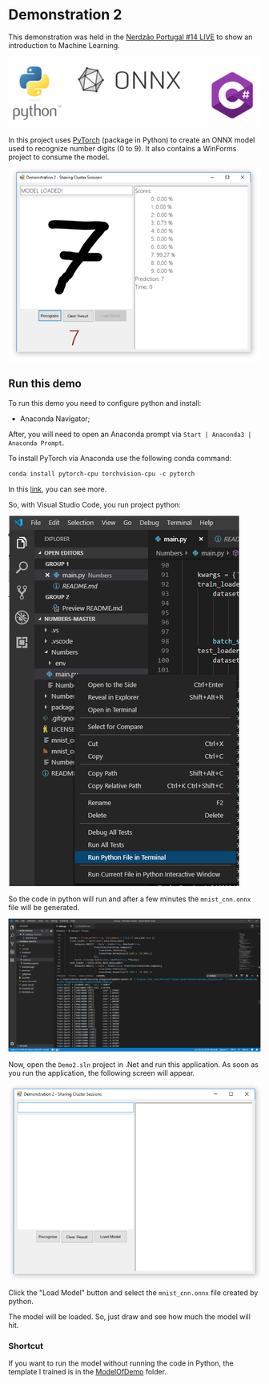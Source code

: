 # Demonstration 2
This demonstration was held in the [Nerdzão Portugal #14 LIVE](https://www.youtube.com/) to show an introduction to Machine Learning. 

![Context Menu](../image/Demo2.PNG)

In this project uses [PyTorch](https://pytorch.org/) (package in Python) to create an ONNX model used to recognize number digits (0 to 9). It also contains a WinForms project to consume the model.

![Context Menu](../image/ResultConsumeModelONNXInCSharp.PNG)


## Run this demo

To run this demo you need to configure python and install:
* Anaconda Navigator;

After, you will need to open an Anaconda prompt via `Start | Anaconda3 | Anaconda Prompt`. 

To install PyTorch via Anaconda use the following conda command:

``` powershell
conda install pytorch-cpu torchvision-cpu -c pytorch
``` 

In this [link](https://pytorch.org/get-started/locally/), you can see more.

So, with Visual Studio Code, you run project python: 

![Context Menu](../image/RunProjectInVSC.PNG)

So the code in python will run and after a few minutes the `mnist_cnn.onnx` file will be generated.

![Context Menu](../image/RunningProjectInVSC.PNG)


Now, open the `Demo2.sln` project in .Net and run this application. As soon as you run the application, the following screen will appear. 

![Context Menu](../image/ScreenApplicationCSharp.PNG)

Click the "Load Model" button and select the `mnist_cnn.onnx` file created by python.

The model will be loaded. So, just draw and see how much the model will hit.

### Shortcut
If you want to run the model without running the code in Python, the template I trained is in the [ModelOfDemo](https://github.com/MackMendes/Nerdzao-MachineLearning-AnIntroductionForDeveloper) folder.